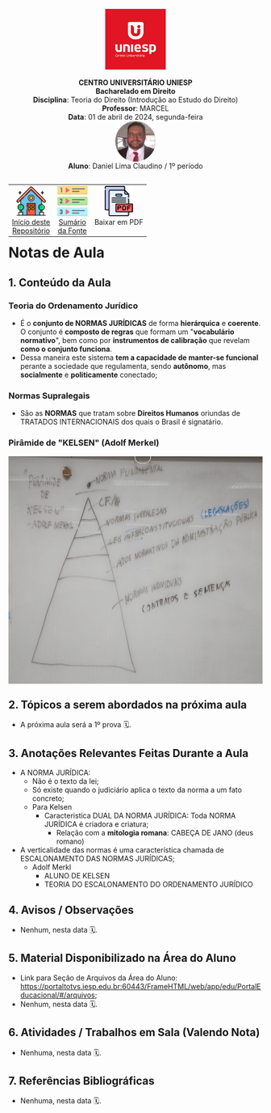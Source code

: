 <div align="center">

<p align="center"><img height="120" src="../../../figuras/LOGO_UNIESP.png"> </p>

<p align="center"><b>CENTRO UNIVERSITÁRIO UNIESP</b><br>
<b>Bacharelado em Direito</b><br>
<b>Disciplina</b>: Teoria do Direito (Introdução ao Estudo do Direito)<br>
<b>Professor</b>: MARCEL<br>
<b>Data</b>: 01 de abril de 2024, segunda-feira<br>
<img align="center" src="../../../figuras/FOTO_PERFIL_DANIEL_CLAUDINO_2023.png" width="80"><br>
<b>Aluno</b>: Daniel Lima Claudino / 1º período<br>
 </p>
</div>

<table align="right" border="0">
  <tr>
    <td align="center" valign="top">
      <a href="../../../README.md">
        <img src="https://github.com/dnlclaudino/imagens/blob/master/icones/icone-casa2.png?raw=true" heigh="60" width="60"><br>Início deste <br>Repositório
      </a>
    </td>
    <td align="center" valign="top">
      <a href="../README.md">
        <img src="https://github.com/dnlclaudino/imagens/blob/master/icones/icone-sumario.png?raw=true" heigh="60" width="60"><br>Sumário<br>da Fonte
      </a>
    </td>
    <td align="center" valign="top">
        <img src="https://github.com/dnlclaudino/imagens/blob/master/icones-aplicativos/pdf/pdf.png?raw=true" heigh="60" width="60"><br>Baixar em PDF
    </td>
  </tr>
</table><br><br><br><br><br>

# Notas de Aula

## 1. Conteúdo da Aula

### Teoria do Ordenamento Jurídico

- É o **conjunto de NORMAS JURÍDICAS** de forma **hierárquica** e **coerente**. O conjunto é **composto de regras** que formam um "**vocabulário normativo**", bem como por **instrumentos de calibração** que revelam **como o conjunto funciona**.
- Dessa maneira este sistema **tem a capacidade de manter-se funcional** perante a sociedade que regulamenta, sendo **autônomo**, mas **socialmente** e **politicamente** conectado;

### Normas Supralegais

- São as **NORMAS** que tratam sobre **Direitos Humanos** oriundas de TRATADOS INTERNACIONAIS dos quais o Brasil é signatário.

### Pirâmide de "KELSEN" (Adolf Merkel)

<img src="../figuras/quadro-2024-04-01-piramide-de-kelsen.png" height="450" align="center">

## 2. Tópicos a serem abordados na próxima aula

- A próxima aula será a 1º prova 🗓.

## 3. Anotações Relevantes Feitas Durante a Aula

- A NORMA JURÍDICA:
  - Não é o texto da lei;
  - Só existe quando o judiciário aplica o texto da norma a um fato concreto;
  - Para Kelsen
    - Caracteristica DUAL DA NORMA JURÍDICA: Toda NORMA JURÍDICA é criadora e criatura;
      - Relação com a **mitologia romana**: CABEÇA DE JANO (deus romano)
- A verticalidade das normas é uma característica chamada de ESCALONAMENTO DAS NORMAS JURÍDICAS;
  - Adolf Merkl
    - ALUNO DE KELSEN
    - TEORIA DO ESCALONAMENTO DO ORDENAMENTO JURÍDICO

## 4. Avisos / Observações

- Nenhum, nesta data 🗓.

## 5. Material Disponibilizado na Área do Aluno

- Link para Seção de Arquivos da Área do Aluno: https://portaltotvs.iesp.edu.br:60443/FrameHTML/web/app/edu/PortalEducacional/#/arquivos;
- Nenhum, nesta data 🗓.

## 6. Atividades / Trabalhos em Sala (Valendo Nota)

- Nenhuma, nesta data 🗓.

## 7. Referências Bibliográficas

- Nenhuma, nesta data 🗓.
